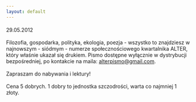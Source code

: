 ```yaml
---
layout: default
---
```


<!--112--><p style="margin: 0px 0px 18px; font-size: 18px; font-family: Helvetica;">
<div>29.05.2012</div><div><br></div>Filozofia, gospodarka, polityka, ekologia, poezja - wszystko to znajdziesz w najnowszym - siódmym - numerze społecznościowego kwartalnika ALTER, który właśnie ukazał się drukiem. Pismo dostępne wyłącznie w dystrybucji bezpośredniej, po kontakcie na maila: <a href="alterpismo@gmail.com" title="Alter" target="">alterpismo@gmail.com</a>.&nbsp;<div><br></div><div>Zapraszam do nabywania i lektury!&nbsp;</div><div><br></div><div>Cena 5 dobrych. 1 dobry to jednostka szczodrości, warta co najmniej 1 złoty.<br></div></p>